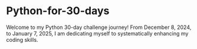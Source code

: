 # Python-for-30-days
Welcome to my Python 30-day challenge journey! From December 8, 2024, to January 7, 2025, I am dedicating myself to systematically enhancing my coding skills.
